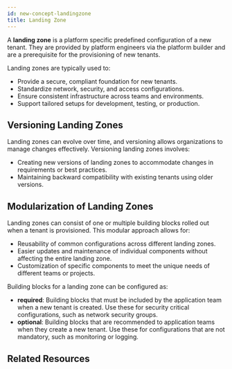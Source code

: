 ```yaml
---
id: new-concept-landingzone
title: Landing Zone
---
```

A **landing zone** is a platform specific predefined configuration of a new tenant. They are provided by platform engineers via the platform builder and are a prerequisite for the provisioning of new tenants.

Landing zones are typically used to:

- Provide a secure, compliant foundation for new tenants.
- Standardize network, security, and access configurations.
- Ensure consistent infrastructure across teams and environments.
- Support tailored setups for development, testing, or production.

## Versioning Landing Zones

Landing zones can evolve over time, and versioning allows organizations to manage changes effectively. Versioning landing zones involves:

- Creating new versions of landing zones to accommodate changes in requirements or best practices.
- Maintaining backward compatibility with existing tenants using older versions.

## Modularization of Landing Zones

Landing zones can consist of one or multiple building blocks rolled out when a tenant is provisioned. This modular approach allows for:

- Reusability of common configurations across different landing zones.
- Easier updates and maintenance of individual components without affecting the entire landing zone.
- Customization of specific components to meet the unique needs of different teams or projects.

Building blocks for a landing zone can be configured as:

- **required**: Building blocks that must be included by the application team when a new tenant is created. Use these for security critical configurations, such as network security groups.
- **optional**: Building blocks that are recommended to application teams when they create a new tenant. Use these for configurations that are not mandatory, such as monitoring or logging.

## Related Resources